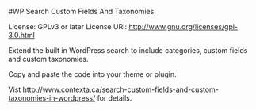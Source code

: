 #WP Search Custom Fields And Taxonomies

License: GPLv3 or later
License URI: http://www.gnu.org/licenses/gpl-3.0.html

Extend the built in WordPress search to include categories, custom fields and custom taxonomies.

Copy and paste the code into your theme or plugin.

Vist http://www.contexta.ca/search-custom-fields-and-custom-taxonomies-in-wordpress/ for details.
